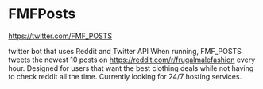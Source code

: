 # FMFPosts
https://twitter.com/FMF_POSTS

twitter bot that uses Reddit and Twitter API
When running, FMF_POSTS tweets the newest 10 posts on https://reddit.com/r/frugalmalefashion every hour.
Designed for users that want the best clothing deals while not having to check reddit all the time.
Currently looking for 24/7 hosting services.
